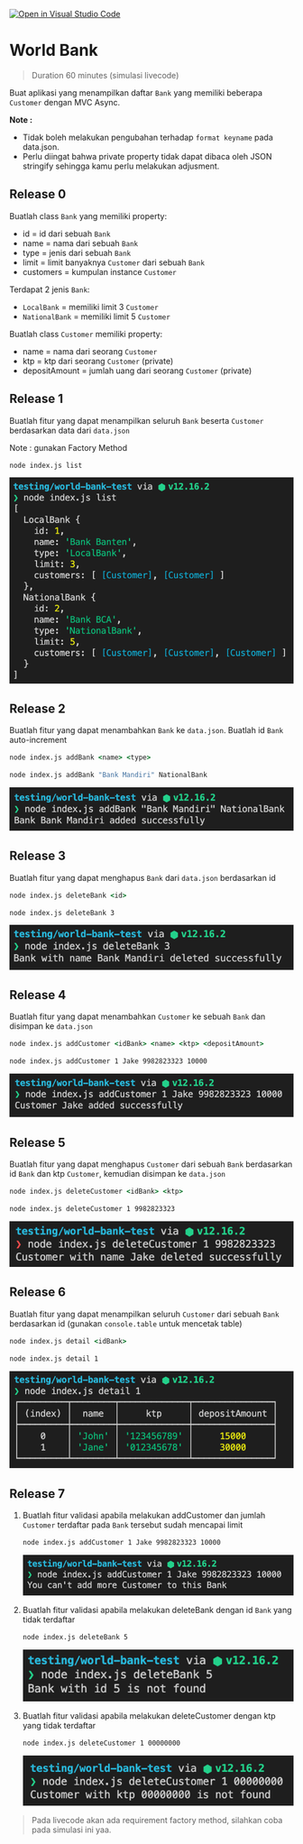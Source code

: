 [![Open in Visual Studio Code](https://classroom.github.com/assets/open-in-vscode-718a45dd9cf7e7f842a935f5ebbe5719a5e09af4491e668f4dbf3b35d5cca122.svg)](https://classroom.github.com/online_ide?assignment_repo_id=14981166&assignment_repo_type=AssignmentRepo)
# World Bank

> Duration 60 minutes (simulasi livecode)

Buat aplikasi yang menampilkan daftar `Bank` yang memiliki beberapa `Customer` dengan MVC Async.

**Note :**   
- Tidak boleh melakukan pengubahan terhadap `format keyname` pada data.json.
- Perlu diingat bahwa private property tidak dapat dibaca oleh JSON stringify sehingga kamu perlu melakukan adjusment.

## Release 0

Buatlah class `Bank` yang memiliki property:

- id = id dari sebuah `Bank`
- name = nama dari sebuah `Bank`
- type = jenis dari sebuah `Bank`
- limit = limit banyaknya `Customer` dari sebuah `Bank`
- customers = kumpulan instance `Customer`

Terdapat 2 jenis `Bank`:

- `LocalBank` = memiliki limit 3 `Customer`
- `NationalBank` = memiliki limit 5 `Customer`

Buatlah class `Customer` memiliki property:

- name = nama dari seorang `Customer`
- ktp = ktp dari seorang `Customer` (private)
- depositAmount = jumlah uang dari seorang `Customer` (private)

## Release 1

Buatlah fitur yang dapat menampilkan seluruh `Bank` beserta `Customer` berdasarkan data dari `data.json`

Note : gunakan Factory Method 

```cmd
node index.js list
```

<img src="./assets/list.png">

## Release 2

Buatlah fitur yang dapat menambahkan `Bank` ke `data.json`. Buatlah id `Bank` auto-increment

```cmd
node index.js addBank <name> <type>
```

```cmd
node index.js addBank "Bank Mandiri" NationalBank
```

<img src="./assets/addBank.png">

## Release 3

Buatlah fitur yang dapat menghapus `Bank` dari `data.json` berdasarkan id

```cmd
node index.js deleteBank <id>
```

```cmd
node index.js deleteBank 3
```

<img src="./assets/deleteBank.png">

## Release 4

Buatlah fitur yang dapat menambahkan `Customer` ke sebuah `Bank` dan disimpan ke `data.json`

```cmd
node index.js addCustomer <idBank> <name> <ktp> <depositAmount>
```

```cmd
node index.js addCustomer 1 Jake 9982823323 10000
```

<img src="./assets/addCustomer.png">

## Release 5

Buatlah fitur yang dapat menghapus `Customer` dari sebuah `Bank` berdasarkan id `Bank` dan ktp `Customer`, kemudian disimpan ke `data.json`

```cmd
node index.js deleteCustomer <idBank> <ktp>
```

```cmd
node index.js deleteCustomer 1 9982823323
```

<img src="./assets/deleteCustomer.png">

## Release 6

Buatlah fitur yang dapat menampilkan seluruh `Customer` dari sebuah `Bank` berdasarkan id (gunakan `console.table` untuk mencetak table)

```cmd
node index.js detail <idBank>
```

```cmd
node index.js detail 1
```

<img src="./assets/detail.png">

## Release 7

1. Buatlah fitur validasi apabila melakukan addCustomer dan jumlah `Customer` terdaftar pada `Bank` tersebut sudah mencapai limit

   ```cmd
   node index.js addCustomer 1 Jake 9982823323 10000
   ```

   <img src="./assets/validation-addCustomer.png">
2. Buatlah fitur validasi apabila melakukan deleteBank dengan id `Bank` yang tidak terdaftar

   ```cmd
   node index.js deleteBank 5
   ```

   <img src="./assets/validation-deleteBank.png">
3. Buatlah fitur validasi apabila melakukan deleteCustomer dengan ktp yang tidak terdaftar

   ```cmd
   node index.js deleteCustomer 1 00000000
   ```

   <img src="./assets/validation-deleteCustomer.png">

> Pada livecode akan ada requirement factory method, silahkan coba pada simulasi ini yaa.